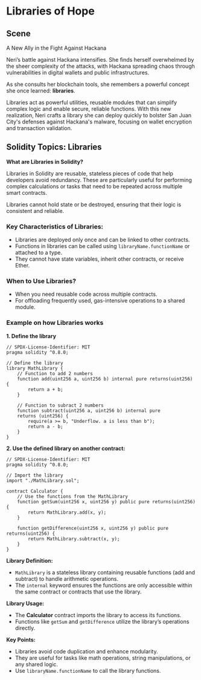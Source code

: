 # Libraries of Hope

## Scene

A New Ally in the Fight Against Hackana

Neri’s battle against Hackana intensifies. She finds herself overwhelmed by the sheer complexity of the attacks, with Hackana spreading chaos through vulnerabilities in digital wallets and public infrastructures.

As she consults her blockchain tools, she remembers a powerful concept she once learned: **libraries**.

Libraries act as powerful utilities, reusable modules that can simplify complex logic and enable secure, reliable functions. With this new realization, Neri crafts a library she can deploy quickly to bolster San Juan City's defenses against Hackana's malware, focusing on wallet encryption and transaction validation.

## Solidity Topics: Libraries

**What are Libraries in Solidity?**

Libraries in Solidity are reusable, stateless pieces of code that help developers avoid redundancy. These are particularly useful for performing complex calculations or tasks that need to be repeated across multiple smart contracts.

Libraries cannot hold state or be destroyed, ensuring that their logic is consistent and reliable.

### Key Characteristics of Libraries:

- Libraries are deployed only once and can be linked to other contracts.
- Functions in libraries can be called using `libraryName.functionName` or attached to a type.
- They cannot have state variables, inherit other contracts, or receive Ether.

### When to Use Libraries?

- When you need reusable code across multiple contracts.
- For offloading frequently used, gas-intensive operations to a shared module.

### Example on how Libraries works

**1. Define the library**

```solidity
// SPDX-License-Identifier: MIT
pragma solidity ^0.8.0;

// Define the library
library MathLibrary {
    // Function to add 2 numbers
    function add(uint256 a, uint256 b) internal pure returns(uint256) {
        return a + b;
    }

    // Function to subract 2 numbers
    function subtract(uint256 a, uint256 b) internal pure
    returns (uint256) {
        require(a >= b, "Underflow. a is less than b");
        return a - b;
    }
}
```

**2. Use the defined library on another contract:**

```solidity
// SPDX-License-Identifier: MIT
pragma solidity ^0.8.0;

// Import the library
import "./MathLibrary.sol";

contract Calculator {
    // Use the functions from the MathLibrary
    function getSum(uint256 x, uint256 y) public pure returns(uint256) {
        return MathLibrary.add(x, y);
    }

    function getDifference(uint256 x, uint256 y) public pure returns(uint256) {
        return MathLibrary.subtract(x, y);
    }
}
```

**Library Definition:**

- `MathLibrary` is a stateless library containing reusable functions (add and subtract) to handle arithmetic operations.
- The `internal` keyword ensures the functions are only accessible within the same contract or contracts that use the library.

**Library Usage:**

- The **Calculator** contract imports the library to access its functions.
- Functions like `getSum` and `getDifference` utilize the library’s operations directly.

**Key Points:**

- Libraries avoid code duplication and enhance modularity.
- They are useful for tasks like math operations, string manipulations, or any shared logic.
- Use `libraryName.functionName` to call the library functions.
